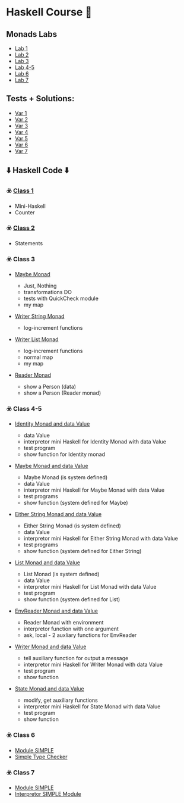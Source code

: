 # Haskell Course :crystal_ball:
## Monads Labs

* [Lab 1](https://github.com/DimaOanaTeodora/Haskell-Monads/blob/main/lab1.pdf)
* [Lab 2](https://github.com/DimaOanaTeodora/Haskell-Monads/blob/main/lab2.pdf)
* [Lab 3](https://github.com/DimaOanaTeodora/Haskell-Monads/blob/main/lab3.pdf)
* [Lab 4-5](https://github.com/DimaOanaTeodora/Haskell-Monads/blob/main/lab4-5.pdf)
* [Lab 6](https://github.com/DimaOanaTeodora/Haskell-Monads/blob/main/lab6.pdf)
* [Lab 7](https://github.com/DimaOanaTeodora/Haskell-Monads/blob/main/lab7.pdf)

## Tests + Solutions: 

* [Var 1](https://github.com/DimaOanaTeodora/Haskell-Monads/blob/main/Colocviu1.hs)
* [Var 2](https://github.com/DimaOanaTeodora/Haskell-Monads/blob/main/Colocviu2.hs)
* [Var 3](https://github.com/DimaOanaTeodora/Haskell-Monads/blob/main/Colocviu3.hs)
* [Var 4](https://github.com/DimaOanaTeodora/Haskell-Monads/blob/main/Colocviu4.hs)
* [Var 5](https://github.com/DimaOanaTeodora/Haskell-Monads/blob/main/Colocviu5.hs)
* [Var 6](https://github.com/DimaOanaTeodora/Haskell-Monads/blob/main/Colocviu6.hs)
* [Var 7](https://github.com/DimaOanaTeodora/Haskell-Monads/blob/main/Colocviu7.hs)

## :arrow_down: Haskell Code :arrow_down:

### :biohazard: [Class 1](https://github.com/DimaOanaTeodora/Haskell-Monads/blob/main/FLP1.hs)
   - Mini-Haskell
   - Counter
 
### :biohazard: [Class 2](https://github.com/DimaOanaTeodora/Haskell-Monads/blob/main/FLP2.hs)
   - Statements
 
### :biohazard: Class 3

  * [Maybe Monad](https://github.com/DimaOanaTeodora/Haskell-Monads/blob/main/FLP3mMaybe.hs)
  
      - Just, Nothing
      - transformations DO
      - tests with QuickCheck module
      - my map
      
  * [Writer String Monad](https://github.com/DimaOanaTeodora/Haskell-Monads/blob/main/FLP3mWriter.hs)
  
      - log-increment functions
      
  * [Writer List Monad](https://github.com/DimaOanaTeodora/Haskell-Monads/blob/main/FLP3mWriterL.hs)
  
      - log-increment functions
      - normal map
      - my map
      
  * [Reader Monad](https://github.com/DimaOanaTeodora/Haskell-Monads/blob/main/FLP3mReader.hs)
  
      - show a Person (data)
      - show a Person (Reader monad)
      
### :biohazard: Class 4-5 
   * [Identity Monad and data Value](https://github.com/DimaOanaTeodora/Haskell-Monads/blob/main/FLP45mIdentity.hs)
   
      - data Value 
      - interpretor mini Haskell for Identity Monad with data Value
      - test program
      - show function for Identity monad
   * [Maybe Monad and data Value](https://github.com/DimaOanaTeodora/Haskell-Monads/blob/main/FLP45mMaybe.hs)
   
      - Maybe Monad (is system defined)
      - data Value
      - interpretor mini Haskell for Maybe Monad with data Value
      - test programs
      - show function (system defined for Maybe) 
   * [Either String Monad and data Value](https://github.com/DimaOanaTeodora/Haskell-Monads/blob/main/FLP45mEitherString.hs)
   
      - Either String Monad (is system defined)
      - data Value
      - interpretor mini Haskell for Either String Monad with data Value
      - test programs
      - show function (system defined for Either String) 
   * [List Monad and data Value](https://github.com/DimaOanaTeodora/Haskell-Monads/blob/main/FLP45mList.hs)
   
      - List Monad (is system defined)
      - data Value
      - interpretor mini Haskell for List Monad with data Value
      - test program
      - show function (system defined for List) 
   * [EnvReader Monad and data Value](https://github.com/DimaOanaTeodora/Haskell-Monads/blob/main/FLP45mEnvReader.hs)
      
      - Reader Monad with environment 
      - interpretor function with one argument
      - ask, local - 2 auxliary functions for EnvReader
 
   * [Writer Monad and data Value](https://github.com/DimaOanaTeodora/Haskell-Monads/blob/main/FLP3mWriterL.hs)
   
      - tell auxiliary function for output a message 
      - interpretor mini Haskell for Writer Monad with data Value
      - test program
      - show function 
   * [State Monad and data Value](https://github.com/DimaOanaTeodora/Haskell-Monads/blob/main/FLP45mState.hs)
   
      - modify, get auxiliary functions 
      - interpretor mini Haskell for State Monad with data Value
      - test program
      - show function 
### :biohazard: Class 6

   * [Module SIMPLE](https://github.com/DimaOanaTeodora/Haskell-Monads/blob/main/FLP6SIMPLE.hs)
   * [Simple Type Checker](https://github.com/DimaOanaTeodora/Haskell-Monads/blob/main/FLP6.hs)
   
### :biohazard: Class 7
   * [Module SIMPLE](https://github.com/DimaOanaTeodora/Haskell-Monads/blob/main/FLP6SIMPLE.hs)
   * [Interpretor SIMPLE Module](https://github.com/DimaOanaTeodora/Haskell-Monads/blob/main/FLP7.hs)

